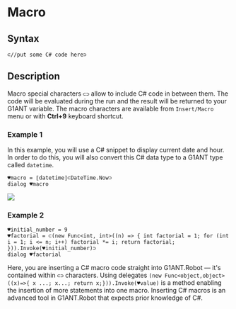 # Macro

## **Syntax**

```text
⊂//put some C# code here⊃
```

## **Description**

Macro special characters `⊂⊃` allow to include C\# code in between them. The code will be evaluated during the run and the result will be returned to your G1ANT variable. The macro characters are available from `Insert/Macro` menu or with **Ctrl+9** keyboard shortcut.

### **Example** 1

In this example, you will use a C\# snippet to display current date and hour. In order to do this, you will also convert this C\# data type to a G1ANT type called `datetime`.

```text
♥macro = ⟦datetime⟧⊂DateTime.Now⊃
dialog ♥macro
```

![](https://manula.r.sizr.io/large/user/7252/img/macro.png)

### Example 2

```text
♥initial_number = 9
♥factorial = ⊂(new Func<int, int>((n) => { int factorial = 1; for (int i = 1; i <= n; i++) factorial *= i; return factorial; })).Invoke(♥initial_number)⊃
dialog ♥factorial
```

Here, you are inserting a C\# macro code straight into G1ANT.Robot — it's contained within `⊂⊃` characters. Using delegates `(new Func<object,object>((x)=>{ x ...; x...; return x;})).Invoke(♥value)` is a method enabling the insertion of more statements into one macro. Inserting C\# macros is an advanced tool in G1ANT.Robot that expects prior knowledge of C\#.

